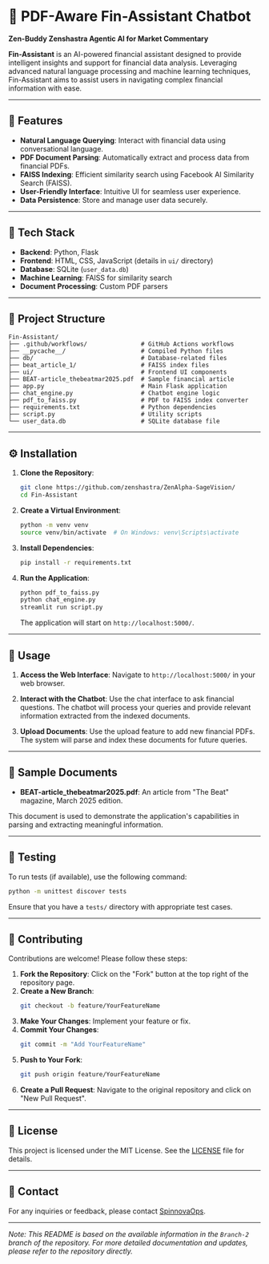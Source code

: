# 💬 PDF-Aware Fin-Assistant Chatbot

**Zen-Buddy Zenshastra Agentic AI for Market Commentary**

**Fin-Assistant** is an AI-powered financial assistant designed to provide intelligent insights and support for financial data analysis. Leveraging advanced natural language processing and machine learning techniques, Fin-Assistant aims to assist users in navigating complex financial information with ease.

---

## 🚀 Features

- **Natural Language Querying**: Interact with financial data using conversational language.
- **PDF Document Parsing**: Automatically extract and process data from financial PDFs.
- **FAISS Indexing**: Efficient similarity search using Facebook AI Similarity Search (FAISS).
- **User-Friendly Interface**: Intuitive UI for seamless user experience.
- **Data Persistence**: Store and manage user data securely.

---

## 🧰 Tech Stack

- **Backend**: Python, Flask
- **Frontend**: HTML, CSS, JavaScript (details in `ui/` directory)
- **Database**: SQLite (`user_data.db`)
- **Machine Learning**: FAISS for similarity search
- **Document Processing**: Custom PDF parsers

---

## 📂 Project Structure

```
Fin-Assistant/
├── .github/workflows/               # GitHub Actions workflows
├── __pycache__/                     # Compiled Python files
├── db/                              # Database-related files
├── beat_article_1/                  # FAISS index files
├── ui/                              # Frontend UI components
├── BEAT-article_thebeatmar2025.pdf  # Sample financial article
├── app.py                           # Main Flask application
├── chat_engine.py                   # Chatbot engine logic
├── pdf_to_faiss.py                  # PDF to FAISS index converter
├── requirements.txt                 # Python dependencies
├── script.py                        # Utility scripts
└── user_data.db                     # SQLite database file
```

---

## ⚙️ Installation

1. **Clone the Repository**:
   ```bash
   git clone https://github.com/zenshastra/ZenAlpha-SageVision/
   cd Fin-Assistant
   ```

2. **Create a Virtual Environment**:
   ```bash
   python -m venv venv
   source venv/bin/activate  # On Windows: venv\Scripts\activate
   ```

3. **Install Dependencies**:
   ```bash
   pip install -r requirements.txt
   ```

4. **Run the Application**:
   ```bash
   python pdf_to_faiss.py
   python chat_engine.py
   streamlit run script.py
   ```

   The application will start on `http://localhost:5000/`.

---

## 📝 Usage

1. **Access the Web Interface**:
   Navigate to `http://localhost:5000/` in your web browser.

2. **Interact with the Chatbot**:
   Use the chat interface to ask financial questions. The chatbot will process your queries and provide relevant information extracted from the indexed documents.

3. **Upload Documents**:
   Use the upload feature to add new financial PDFs. The system will parse and index these documents for future queries.

---

## 📄 Sample Documents

- **BEAT-article_thebeatmar2025.pdf**: An article from "The Beat" magazine, March 2025 edition.

This document is used to demonstrate the application's capabilities in parsing and extracting meaningful information.

---

## 🧪 Testing

To run tests (if available), use the following command:

```bash
python -m unittest discover tests
```

Ensure that you have a `tests/` directory with appropriate test cases.

---

## 🤝 Contributing

Contributions are welcome! Please follow these steps:

1. **Fork the Repository**: Click on the "Fork" button at the top right of the repository page.
2. **Create a New Branch**:
   ```bash
   git checkout -b feature/YourFeatureName
   ```
3. **Make Your Changes**: Implement your feature or fix.
4. **Commit Your Changes**:
   ```bash
   git commit -m "Add YourFeatureName"
   ```
5. **Push to Your Fork**:
   ```bash
   git push origin feature/YourFeatureName
   ```
6. **Create a Pull Request**: Navigate to the original repository and click on "New Pull Request".

---

## 📜 License

This project is licensed under the MIT License. See the [LICENSE](LICENSE) file for details.

---

## 📧 Contact

For any inquiries or feedback, please contact [SpinnovaOps](mailto:spinnovaops@example.com).

---

*Note: This README is based on the available information in the `Branch-2` branch of the repository. For more detailed documentation and updates, please refer to the repository directly.*




